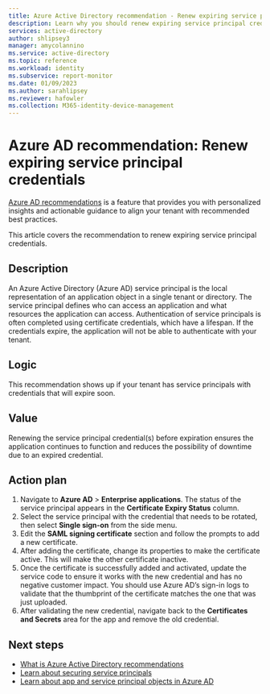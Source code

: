 ```yaml
---
title: Azure Active Directory recommendation - Renew expiring service principal credentials | Microsoft Docs
description: Learn why you should renew expiring service principal credentials.
services: active-directory
author: shlipsey3
manager: amycolannino
ms.service: active-directory
ms.topic: reference
ms.workload: identity
ms.subservice: report-monitor
ms.date: 01/09/2023
ms.author: sarahlipsey
ms.reviewer: hafowler
ms.collection: M365-identity-device-management
---
```

# Azure AD recommendation: Renew expiring service principal credentials

[Azure AD recommendations](overview-recommendations.md) is a feature that provides you with personalized insights and actionable guidance to align your tenant with recommended best practices.

This article covers the recommendation to renew expiring service principal credentials.

## Description

An Azure Active Directory (Azure AD) service principal is the local representation of an application object in a single tenant or directory. The service principal defines who can access an application and what resources the application can access. Authentication of service principals is often completed using certificate credentials, which have a lifespan. If the credentials expire, the application will not be able to authenticate with your tenant. 

## Logic 

This recommendation shows up if your tenant has service principals with credentials that will expire soon. 

## Value 

Renewing the service principal credential(s) before expiration ensures the application continues to function and reduces the possibility of downtime due to an expired credential.

## Action plan

1. Navigate to **Azure AD** > **Enterprise applications**. The status of the service principal appears in the **Certificate Expiry Status** column.
1. Select the service principal with the credential that needs to be rotated, then select **Single sign-on** from the side menu.
1. Edit the **SAML signing certificate** section and follow the prompts to add a new certificate.
1. After adding the certificate, change its properties to make the certificate active. This will make the other certificate inactive.
1. Once the certificate is successfully added and activated, update the service code to ensure it works with the new credential and has no negative customer impact. You should use Azure AD’s sign-in logs to validate that the thumbprint of the certificate matches the one that was just uploaded.
1. After validating the new credential, navigate back to the **Certificates and Secrets** area for the app and remove the old credential.
 
## Next steps

- [What is Azure Active Directory recommendations](overview-recommendations.md)
- [Learn about securing service principals](../fundamentals/service-accounts-principal.md)
- [Learn about app and service principal objects in Azure AD](../develop/app-objects-and-service-principals.md)